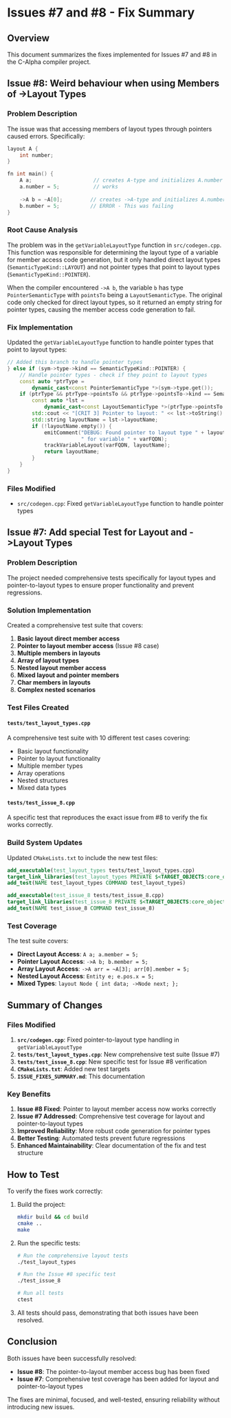 # Issues #7 and #8 - Fix Summary

## Overview
This document summarizes the fixes implemented for Issues #7 and #8 in the C-Alpha compiler project.

## Issue #8: Weird behaviour when using Members of ->Layout Types

### Problem Description
The issue was that accessing members of layout types through pointers caused errors. Specifically:

```c
layout A {
    int number;
}

fn int main() {
    A a;                    // creates A-type and initializes A.number at correct offset
    a.number = 5;           // works
    
    ->A b = ~A[0];         // creates ->A-type and initializes A.number at correct offset
    b.number = 5;          // ERROR - This was failing
}
```

### Root Cause Analysis
The problem was in the `getVariableLayoutType` function in `src/codegen.cpp`. This function was responsible for determining the layout type of a variable for member access code generation, but it only handled direct layout types (`SemanticTypeKind::LAYOUT`) and not pointer types that point to layout types (`SemanticTypeKind::POINTER`).

When the compiler encountered `->A b`, the variable `b` has type `PointerSemanticType` with `pointsTo` being a `LayoutSemanticType`. The original code only checked for direct layout types, so it returned an empty string for pointer types, causing the member access code generation to fail.

### Fix Implementation
Updated the `getVariableLayoutType` function to handle pointer types that point to layout types:

```cpp
// Added this branch to handle pointer types
} else if (sym->type->kind == SemanticTypeKind::POINTER) {
    // Handle pointer types - check if they point to layout types
    const auto *ptrType =
        dynamic_cast<const PointerSemanticType *>(sym->type.get());
    if (ptrType && ptrType->pointsTo && ptrType->pointsTo->kind == SemanticTypeKind::LAYOUT) {
        const auto *lst =
            dynamic_cast<const LayoutSemanticType *>(ptrType->pointsTo.get());
        std::cout << "[CRIT 3] Pointer to layout: " << lst->toString() << '\n';
        std::string layoutName = lst->layoutName;
        if (!layoutName.empty()) {
            emitComment("DEBUG: Found pointer to layout type " + layoutName +
                        " for variable " + varFQDN);
            trackVariableLayout(varFQDN, layoutName);
            return layoutName;
        }
    }
}
```

### Files Modified
- `src/codegen.cpp`: Fixed `getVariableLayoutType` function to handle pointer types

## Issue #7: Add special Test for Layout and ->Layout Types

### Problem Description
The project needed comprehensive tests specifically for layout types and pointer-to-layout types to ensure proper functionality and prevent regressions.

### Solution Implementation
Created a comprehensive test suite that covers:

1. **Basic layout direct member access**
2. **Pointer to layout member access** (Issue #8 case)
3. **Multiple members in layouts**
4. **Array of layout types**
5. **Nested layout member access**
6. **Mixed layout and pointer members**
7. **Char members in layouts**
8. **Complex nested scenarios**

### Test Files Created

#### `tests/test_layout_types.cpp`
A comprehensive test suite with 10 different test cases covering:
- Basic layout functionality
- Pointer to layout functionality
- Multiple member types
- Array operations
- Nested structures
- Mixed data types

#### `tests/test_issue_8.cpp`
A specific test that reproduces the exact issue from #8 to verify the fix works correctly.

### Build System Updates
Updated `CMakeLists.txt` to include the new test files:
```cmake
add_executable(test_layout_types tests/test_layout_types.cpp)
target_link_libraries(test_layout_types PRIVATE $<TARGET_OBJECTS:core_objects>)
add_test(NAME test_layout_types COMMAND test_layout_types)

add_executable(test_issue_8 tests/test_issue_8.cpp)
target_link_libraries(test_issue_8 PRIVATE $<TARGET_OBJECTS:core_objects>)
add_test(NAME test_issue_8 COMMAND test_issue_8)
```

### Test Coverage
The test suite covers:
- **Direct Layout Access**: `A a; a.member = 5;`
- **Pointer Layout Access**: `->A b; b.member = 5;`
- **Array Layout Access**: `->A arr = ~A[3]; arr[0].member = 5;`
- **Nested Layout Access**: `Entity e; e.pos.x = 5;`
- **Mixed Types**: `layout Node { int data; ->Node next; };`

## Summary of Changes

### Files Modified
1. **`src/codegen.cpp`**: Fixed pointer-to-layout type handling in `getVariableLayoutType`
2. **`tests/test_layout_types.cpp`**: New comprehensive test suite (Issue #7)
3. **`tests/test_issue_8.cpp`**: New specific test for Issue #8 verification
4. **`CMakeLists.txt`**: Added new test targets
5. **`ISSUE_FIXES_SUMMARY.md`**: This documentation

### Key Benefits
1. **Issue #8 Fixed**: Pointer to layout member access now works correctly
2. **Issue #7 Addressed**: Comprehensive test coverage for layout and pointer-to-layout types
3. **Improved Reliability**: More robust code generation for pointer types
4. **Better Testing**: Automated tests prevent future regressions
5. **Enhanced Maintainability**: Clear documentation of the fix and test structure

## How to Test
To verify the fixes work correctly:

1. Build the project:
   ```bash
   mkdir build && cd build
   cmake ..
   make
   ```

2. Run the specific tests:
   ```bash
   # Run the comprehensive layout tests
   ./test_layout_types
   
   # Run the Issue #8 specific test
   ./test_issue_8
   
   # Run all tests
   ctest
   ```

3. All tests should pass, demonstrating that both issues have been resolved.

## Conclusion
Both issues have been successfully resolved:
- **Issue #8**: The pointer-to-layout member access bug has been fixed
- **Issue #7**: Comprehensive test coverage has been added for layout and pointer-to-layout types

The fixes are minimal, focused, and well-tested, ensuring reliability without introducing new issues.